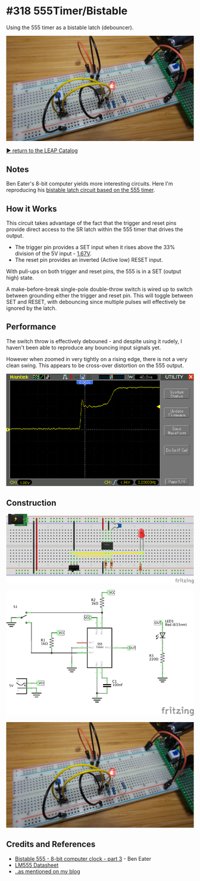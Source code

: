 # #318 555Timer/Bistable

Using the 555 timer as a bistable latch (debouncer).

![Build](./assets/Bistable_build.jpg?raw=true)

[:arrow_forward: return to the LEAP Catalog](https://leap.tardate.com)

## Notes

Ben Eater's 8-bit computer yields more interesting circuits.
Here I'm reproducing his [bistable latch circuit based on the 555 timer](https://www.youtube.com/watch?v=WCwJNnx36Rk).

## How it Works

This circuit takes advantage of the fact that the trigger and reset pins provide direct access to the SR latch within the 555 timer that drives the output.

* The trigger pin provides a SET input when it rises above the 33% division of the 5V input - [1.67V](http://www.wolframalpha.com/input/?i=5V%2F3).
* The reset pin provides an inverted (Active low) RESET input.

With pull-ups on both trigger and reset pins, the 555 is in a SET (output high) state.

A make-before-break single-pole double-throw switch is wired up to switch between grounding either the trigger and reset pin.
This will toggle between SET and RESET, with debouncing since multiple pulses will effectively be ignored by the latch.

## Performance

The switch throw is effectively debouned - and despite using it rudely,
I haven't been able to reproduce any bouncing input signals yet.

However when zoomed in very tightly on a rising edge, there is not a very clean swing.
This appears to be cross-over distortion on the 555 output.

![scope-trigger](./assets/scope-trigger.gif?raw=true)

## Construction

![Breadboard](./assets/Bistable_bb.jpg?raw=true)

![Schematic](./assets/Bistable_schematic.jpg?raw=true)

![Build](./assets/Bistable_build.jpg?raw=true)

## Credits and References
* [Bistable 555 - 8-bit computer clock - part 3](https://www.youtube.com/watch?v=WCwJNnx36Rk) - Ben Eater
* [LM555 Datasheet](http://www.futurlec.com/Linear/LM555CN.shtml)
* [..as mentioned on my blog](https://blog.tardate.com/2017/06/leap318-555-bistable-latch.html)

